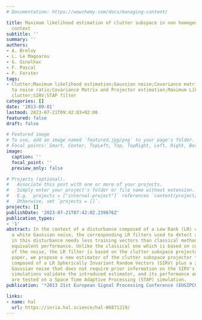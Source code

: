 ```yaml
---
# Documentation: https://wowchemy.com/docs/managing-content/

title: Maximum likelihood estimation of clutter subspace in non homogeneous noise
  context
subtitle: ''
summary: ''
authors:
- A. Breloy
- L. Le Magoarou
- G. Ginolhac
- F. Pascal
- P. Forster
tags:
- Clutter;Maximum likelihood estimation;Gaussian noise;Covariance matrices;Signal
  to noise ratio;Covariance Matrix and Projector estimation;Maximum Likelihood Estimator;Low-Rank
  clutter;SIRV;STAP filter
categories: []
date: '2013-09-01'
lastmod: 2023-07-21T09:42:03+02:00
featured: false
draft: false

# Featured image
# To use, add an image named `featured.jpg/png` to your page's folder.
# Focal points: Smart, Center, TopLeft, Top, TopRight, Left, Right, BottomLeft, Bottom, BottomRight.
image:
  caption: ''
  focal_point: ''
  preview_only: false

# Projects (optional).
#   Associate this post with one or more of your projects.
#   Simply enter your project's folder or file name without extension.
#   E.g. `projects = ["internal-project"]` references `content/project/deep-learning/index.md`.
#   Otherwise, set `projects = []`.
projects: []
publishDate: '2023-07-21T07:42:02.239676Z'
publication_types:
- '1'
abstract: In the context of a disturbance composed of a Low Rank (LR) clutter plus
  a white Gaussian noise, the corresponding LR filters used to detect a target embedded
  in this disturbance needs less training vectors than classical methods to reach
  equivalent performance. Unlike the classical one which is based on covariance matrix
  of the noise, the LR filter is based on the clutter subspace projector. In this
  paper, we propose a new estimator of the clutter subspace projector for a disturbance
  composed of a LR Spherically Invariant Random Vectors (SIRV) plus a zero mean white
  Gaussian noise that does not require prior information on the SIRV's texture. Numerical
  simulations validate the introduced estimator, and its performance and robustness
  are tested on a Space Time Adaptive Processing (STAP) simulation.
publication: '*2013 21st European Signal Processing Conference (EUSIPCO)*'

links:
- name: hal
  url: https://inria.hal.science/hal-00871219/
---
```


